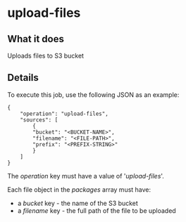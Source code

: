 # upload-files

## What it does

Uploads files to S3 bucket

## Details

To execute this job, use the following JSON as an example:
```
{
    "operation": "upload-files",
    "sources": [
        {
        "bucket": "<BUCKET-NAME>",
        "filename": "<FILE-PATH>",
        "prefix": "<PREFIX-STRING>"
        }
    ]
}
```

The *operation* key must have a value of '*upload-files*'.

Each file object in the *packages* array must have:
* a *bucket* key - the name of the S3 bucket
* a *filename* key - the full path of the file to be uploaded